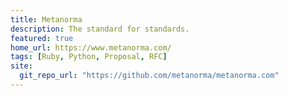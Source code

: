 ```yaml
---
title: Metanorma
description: The standard for standards.
featured: true
home_url: https://www.metanorma.com/
tags: [Ruby, Python, Proposal, RFC]
site:
  git_repo_url: "https://github.com/metanorma/metanorma.com"
---
```

